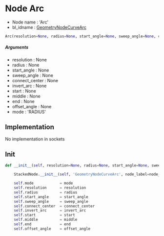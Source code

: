 # Node Arc

- Node name : 'Arc'
- bl_idname : [GeometryNodeCurveArc](https://docs.blender.org/api/current/bpy.types.GeometryNodeCurveArc.html)


``` python
Arc(resolution=None, radius=None, start_angle=None, sweep_angle=None, connect_center=None, invert_arc=None, start=None, middle=None, end=None, offset_angle=None, mode='RADIUS', node_label=None, node_color=None)
```
##### Arguments

- resolution : None
- radius : None
- start_angle : None
- sweep_angle : None
- connect_center : None
- invert_arc : None
- start : None
- middle : None
- end : None
- offset_angle : None
- mode : 'RADIUS'

## Implementation

No implementation in sockets

## Init

``` python
def __init__(self, resolution=None, radius=None, start_angle=None, sweep_angle=None, connect_center=None, invert_arc=None, start=None, middle=None, end=None, offset_angle=None, mode='RADIUS', node_label=None, node_color=None):

    StackedNode.__init__(self, 'GeometryNodeCurveArc', node_label=node_label, node_color=node_color)

    self.mode            = mode
    self.resolution      = resolution
    self.radius          = radius
    self.start_angle     = start_angle
    self.sweep_angle     = sweep_angle
    self.connect_center  = connect_center
    self.invert_arc      = invert_arc
    self.start           = start
    self.middle          = middle
    self.end             = end
    self.offset_angle    = offset_angle
```
